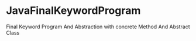 # JavaFinalKeywordProgram
Final Keyword Program And Abstraction with concrete Method And Abstract Class
